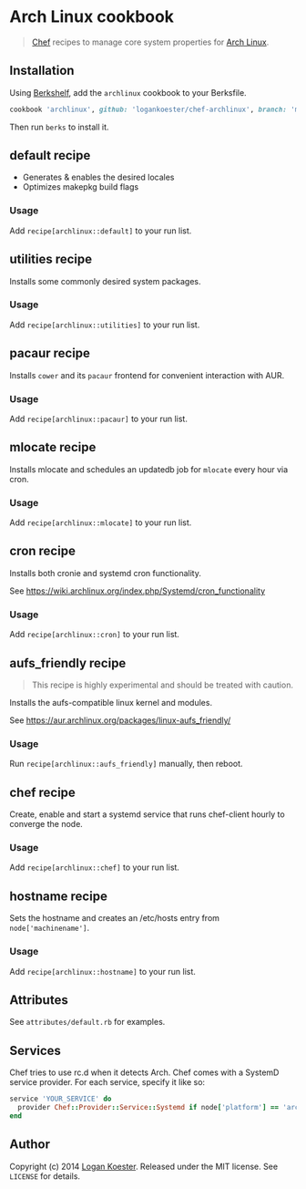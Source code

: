 # Arch Linux cookbook

> [Chef](http://getchef.com/) recipes to manage core system properties for [Arch Linux](http://archlinux.org).

## Installation

Using [Berkshelf](http://berkshelf.com/), add the `archlinux` cookbook to your Berksfile.

```ruby
cookbook 'archlinux', github: 'logankoester/chef-archlinux', branch: 'master'
```
Then run `berks` to install it.

## default recipe

  * Generates & enables the desired locales
  * Optimizes makepkg build flags

### Usage

Add `recipe[archlinux::default]` to your run list.

## utilities recipe

Installs some commonly desired system packages. 

### Usage

Add `recipe[archlinux::utilities]` to your run list.

## pacaur recipe

Installs `cower` and its `pacaur` frontend for convenient interaction
with AUR.

### Usage

Add `recipe[archlinux::pacaur]` to your run list.


## mlocate recipe

Installs mlocate and schedules an updatedb job for `mlocate` every hour
via cron.

### Usage

Add `recipe[archlinux::mlocate]` to your run list.

## cron recipe

Installs both cronie and systemd cron functionality.

See https://wiki.archlinux.org/index.php/Systemd/cron_functionality

### Usage

Add `recipe[archlinux::cron]` to your run list.

## aufs_friendly recipe

> This recipe is highly experimental and should be treated with caution.

Installs the aufs-compatible linux kernel and modules.

See https://aur.archlinux.org/packages/linux-aufs_friendly/

### Usage

Run `recipe[archlinux::aufs_friendly]` manually, then reboot.

## chef recipe

Create, enable and start a systemd service that runs chef-client hourly to
converge the node.

### Usage

Add `recipe[archlinux::chef]` to your run list.

## hostname recipe

Sets the hostname and creates an /etc/hosts entry from `node['machinename']`.

### Usage

Add `recipe[archlinux::hostname]` to your run list.

## Attributes

See `attributes/default.rb` for examples.

## Services

Chef tries to use rc.d when it detects Arch. Chef comes with a SystemD service provider. For each service, specify it like so:

```ruby
service 'YOUR_SERVICE' do
  provider Chef::Provider::Service::Systemd if node['platform'] == 'arch'
end
```

## Author

Copyright (c) 2014 [Logan Koester](http://logankoester.com). Released under the MIT license. See `LICENSE` for details.

